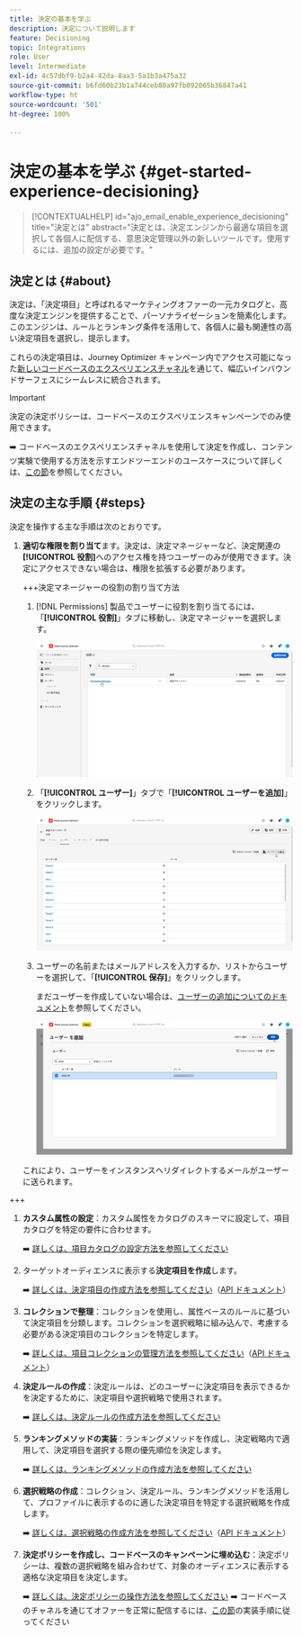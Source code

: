```yaml
---
title: 決定の基本を学ぶ
description: 決定について説明します
feature: Decisioning
topic: Integrations
role: User
level: Intermediate
exl-id: 4c57dbf9-b2a4-42da-8aa3-5a1b3a475a32
source-git-commit: b6fd60b23b1a744ceb80a97fb092065b36847a41
workflow-type: ht
source-wordcount: '501'
ht-degree: 100%

---
```


# 決定の基本を学ぶ {#get-started-experience-decisioning}

>[!CONTEXTUALHELP]
>id="ajo_email_enable_experience_decisioning"
>title="決定とは"
>abstract="決定とは、決定エンジンから最適な項目を選択して各個人に配信する、意思決定管理以外の新しいツールです。使用するには、追加の設定が必要です。"

## 決定とは {#about}

決定は、「決定項目」と呼ばれるマーケティングオファーの一元カタログと、高度な決定エンジンを提供することで、パーソナライゼーションを簡素化します。このエンジンは、ルールとランキング条件を活用して、各個人に最も関連性の高い決定項目を選択し、提示します。

これらの決定項目は、Journey Optimizer キャンペーン内でアクセス可能になった[新しいコードベースのエクスペリエンスチャネル](https://experienceleague.adobe.com/ja/docs/journey-optimizer/using/code-based-experience/get-started-code-based)を通じて、幅広いインバウンドサーフェスにシームレスに統合されます。

>[!IMPORTANT]
>
>決定の決定ポリシーは、コードベースのエクスペリエンスキャンペーンでのみ使用できます。

➡️ コードベースのエクスペリエンスチャネルを使用して決定を作成し、コンテンツ実験で使用する方法を示すエンドツーエンドのユースケースについて詳しくは、[この節](experience-decisioning-uc.md)を参照してください。

## 決定の主な手順 {#steps}

決定を操作する主な手順は次のとおりです。

1. **適切な権限を割り当て**&#x200B;ます。決定は、決定マネージャーなど、決定関連の&#x200B;**[!UICONTROL 役割]**&#x200B;へのアクセス権を持つユーザーのみが使用できます。決定にアクセスできない場合は、権限を拡張する必要があります。

   +++決定マネージャーの役割の割り当て方法

   1. [!DNL Permissions] 製品でユーザーに役割を割り当てるには、「**[!UICONTROL 役割]**」タブに移動し、決定マネージャーを選択します。

      ![](assets/decision_permission_1.png)

   1. 「**[!UICONTROL ユーザー]**」タブで「**[!UICONTROL ユーザーを追加]**」をクリックします。

      ![](assets/decision_permission_2.png)

   1. ユーザーの名前またはメールアドレスを入力するか、リストからユーザーを選択して、「**[!UICONTROL 保存]**」をクリックします。

      まだユーザーを作成していない場合は、[ユーザーの追加についてのドキュメント](https://experienceleague.adobe.com/ja/docs/experience-platform/access-control/ui/users)を参照してください。

      ![](assets/decision_permission_3.png)

   これにより、ユーザーをインスタンスへリダイレクトするメールがユーザーに送られます。

+++

1. **カスタム属性の設定**：カスタム属性をカタログのスキーマに設定して、項目カタログを特定の要件に合わせます。

   ➡️ [詳しくは、項目カタログの設定方法を参照してください](catalogs.md)

1. ターゲットオーディエンスに表示する&#x200B;**決定項目を作成**&#x200B;します。

   ➡️ [詳しくは、決定項目の作成方法を参照してください](items.md)（[API ドキュメント](api-reference/decisions-items/create.md)）

1. **コレクションで整理**：コレクションを使用し、属性ベースのルールに基づいて決定項目を分類します。コレクションを選択戦略に組み込んで、考慮する必要がある決定項目のコレクションを特定します。

   ➡️ [詳しくは、項目コレクションの管理方法を参照してください](collections.md)（[API ドキュメント](api-reference/items-collections/create.md)）

1. **決定ルールの作成**：決定ルールは、どのユーザーに決定項目を表示できるかを決定するために、決定項目や選択戦略で使用されます。

   ➡️ [詳しくは、決定ルールの作成方法を参照してください](rules.md)

1. **ランキングメソッドの実装**：ランキングメソッドを作成し、決定戦略内で適用して、決定項目を選択する際の優先順位を決定します。

   ➡️ [詳しくは、ランキングメソッドの作成方法を参照してください](ranking.md)

1. **選択戦略の作成**：コレクション、決定ルール、ランキングメソッドを活用して、プロファイルに表示するのに適した決定項目を特定する選択戦略を作成します。

   ➡️ [詳しくは、選択戦略の作成方法を参照してください](selection-strategies.md)（[API ドキュメント](api-reference/selection-strategies/create.md)）

1. **決定ポリシーを作成し、コードベースのキャンペーンに埋め込む**：決定ポリシーは、複数の選択戦略を組み合わせて、対象のオーディエンスに表示する適格な決定項目を決定します。

   ➡️ [詳しくは、決定ポリシーの操作方法を参照してください](create-decision.md)
➡️ コードベースのチャネルを通じてオファーを正常に配信するには、[この節](../code-based/code-based-implementation-samples.md)の実装手順に従ってください
